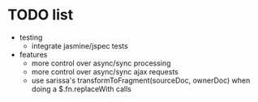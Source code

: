 TODO list
=========

- testing
	- integrate jasmine/jspec tests
- features
	- more control over async/sync processing
	- more control over async/sync ajax requests
	- use sarissa's transformToFragment(sourceDoc, ownerDoc) when doing a $.fn.replaceWith calls  